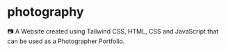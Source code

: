 # photography
📷 A Website created using Tailwind CSS, HTML, CSS and JavaScript that can be used as a Photographer Portfolio.
